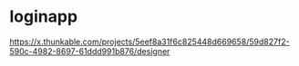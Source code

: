 # loginapp
https://x.thunkable.com/projects/5eef8a31f6c825448d669658/59d827f2-590c-4982-8697-61ddd991b876/designer

